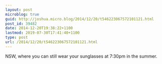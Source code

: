 ```yaml
---
layout: post
microblog: true
guid: http://joshua.micro.blog/2014/12/20/t546223067572101121.html
post_id: 39482
date: 2014-12-20T19:38:22+1100
lastmod: 2019-07-30T17:41:40+1100
type: post
url: /2014/12/20/t546223067572101121.html
---
```

NSW, where you can still wear your sunglasses at 7:30pm in the summer.
